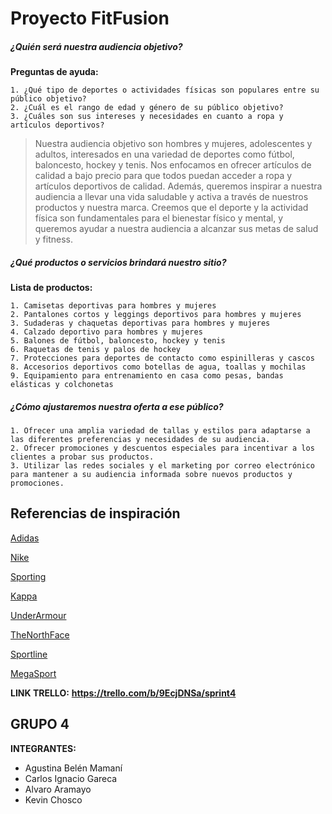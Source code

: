 # Proyecto FitFusion

##### ¿Quién será nuestra audiencia objetivo?
**Preguntas de ayuda:**  


	1. ¿Qué tipo de deportes o actividades físicas son populares entre su público objetivo?
	2. ¿Cuál es el rango de edad y género de su público objetivo? 
	3. ¿Cuáles son sus intereses y necesidades en cuanto a ropa y artículos deportivos?

> Nuestra audiencia objetivo son hombres y mujeres, adolescentes y adultos, interesados en una variedad de deportes como fútbol, baloncesto, hockey y tenis. Nos enfocamos en ofrecer artículos de calidad a bajo precio para que todos puedan acceder a ropa y artículos deportivos de calidad. Además, queremos inspirar a nuestra audiencia a llevar una vida saludable y activa a través de nuestros productos y nuestra marca. Creemos que el deporte y la actividad física son fundamentales para el bienestar físico y mental, y queremos ayudar a nuestra audiencia a alcanzar sus metas de salud y fitness.

##### ¿Qué productos o servicios brindará nuestro sitio?
**Lista de productos:**  


	1. Camisetas deportivas para hombres y mujeres
	2. Pantalones cortos y leggings deportivos para hombres y mujeres
	3. Sudaderas y chaquetas deportivas para hombres y mujeres
	4. Calzado deportivo para hombres y mujeres
	5. Balones de fútbol, baloncesto, hockey y tenis
	6. Raquetas de tenis y palos de hockey
	7. Protecciones para deportes de contacto como espinilleras y cascos
	8. Accesorios deportivos como botellas de agua, toallas y mochilas
    9. Equipamiento para entrenamiento en casa como pesas, bandas elásticas y colchonetas

##### ¿Cómo ajustaremos nuestra oferta a ese público?

	1. Ofrecer una amplia variedad de tallas y estilos para adaptarse a las diferentes preferencias y necesidades de su audiencia.
	2. Ofrecer promociones y descuentos especiales para incentivar a los clientes a probar sus productos.
    3. Utilizar las redes sociales y el marketing por correo electrónico para mantener a su audiencia informada sobre nuevos productos y promociones.

## Referencias de inspiración


[Adidas](https://www.adidas.com.ar/hombre)

[Nike](https://www.nike.com/es/hombre)

[Sporting](https://www.sporting.com.ar/)

[Kappa](https://www.kappastore.com.ar/)

[UnderArmour](https://www.underarmour.com.ar/)

[TheNorthFace](https://www.thenorthface.com.ar/)

[Sportline](https://www.sportline.com.ar/)

[MegaSport](https://www.megasports.com.ar/)

**LINK TRELLO:**  **https://trello.com/b/9EcjDNSa/sprint4**

## GRUPO 4
**INTEGRANTES:**
* Agustina Belén Mamaní
* Carlos Ignacio Gareca
* Alvaro Aramayo
* Kevin Chosco
